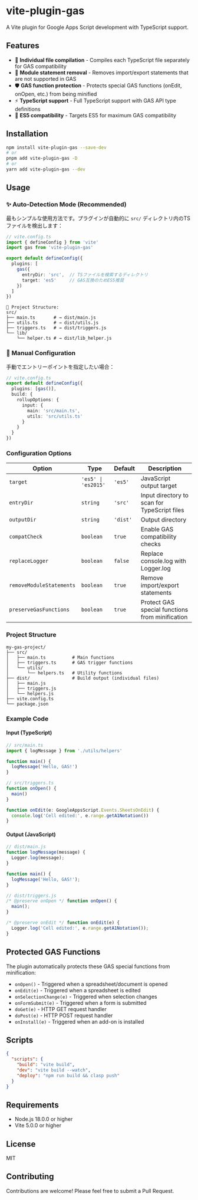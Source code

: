 # vite-plugin-gas

A Vite plugin for Google Apps Script development with TypeScript support.

## Features

- 🚀 **Individual file compilation** - Compiles each TypeScript file separately for GAS compatibility
- 🔄 **Module statement removal** - Removes import/export statements that are not supported in GAS
- 🛡️ **GAS function protection** - Protects special GAS functions (onEdit, onOpen, etc.) from being minified
- ⚡ **TypeScript support** - Full TypeScript support with GAS API type definitions
- 🎯 **ES5 compatibility** - Targets ES5 for maximum GAS compatibility

## Installation

```bash
npm install vite-plugin-gas --save-dev
# or
pnpm add vite-plugin-gas -D
# or
yarn add vite-plugin-gas --dev
```

## Usage

### ✨ Auto-Detection Mode (Recommended)

最もシンプルな使用方法です。プラグインが自動的に `src/` ディレクトリ内のTSファイルを検出します：

```typescript
// vite.config.ts
import { defineConfig } from 'vite'
import gas from 'vite-plugin-gas'

export default defineConfig({
  plugins: [
    gas({
      entryDir: 'src',  // TSファイルを検索するディレクトリ
      target: 'es5'     // GAS互換のためES5推奨
    })
  ]
})
```

```
📁 Project Structure:
src/
├── main.ts       # → dist/main.js
├── utils.ts      # → dist/utils.js
├── triggers.ts   # → dist/triggers.js
└── lib/
    └── helper.ts # → dist/lib_helper.js
```

### 🔧 Manual Configuration

手動でエントリーポイントを指定したい場合：

```typescript
// vite.config.ts
export default defineConfig({
  plugins: [gas()],
  build: {
    rollupOptions: {
      input: {
        main: 'src/main.ts',
        utils: 'src/utils.ts'
      }
    }
  }
})
```

### Configuration Options

| Option | Type | Default | Description |
|--------|------|---------|-------------|
| `target` | `'es5' \| 'es2015'` | `'es5'` | JavaScript output target |
| `entryDir` | `string` | `'src'` | Input directory to scan for TypeScript files |
| `outputDir` | `string` | `'dist'` | Output directory |
| `compatCheck` | `boolean` | `true` | Enable GAS compatibility checks |
| `replaceLogger` | `boolean` | `false` | Replace console.log with Logger.log |
| `removeModuleStatements` | `boolean` | `true` | Remove import/export statements |
| `preserveGasFunctions` | `boolean` | `true` | Protect GAS special functions from minification |

### Project Structure

```
my-gas-project/
├── src/
│   ├── main.ts          # Main functions
│   ├── triggers.ts      # GAS trigger functions
│   └── utils/
│       └── helpers.ts   # Utility functions
├── dist/                # Build output (individual files)
│   ├── main.js
│   ├── triggers.js
│   └── helpers.js
├── vite.config.ts
└── package.json
```

### Example Code

#### Input (TypeScript)

```typescript
// src/main.ts
import { logMessage } from './utils/helpers'

function main() {
  logMessage('Hello, GAS!')
}

// src/triggers.ts
function onOpen() {
  main()
}

function onEdit(e: GoogleAppsScript.Events.SheetsOnEdit) {
  console.log('Cell edited:', e.range.getA1Notation())
}
```

#### Output (JavaScript)

```javascript
// dist/main.js
function logMessage(message) {
  Logger.log(message);
}

function main() {
  logMessage('Hello, GAS!');
}

// dist/triggers.js
/* @preserve onOpen */ function onOpen() {
  main();
}

/* @preserve onEdit */ function onEdit(e) {
  Logger.log('Cell edited:', e.range.getA1Notation());
}
```

## Protected GAS Functions

The plugin automatically protects these GAS special functions from minification:

- `onOpen()` - Triggered when a spreadsheet/document is opened
- `onEdit(e)` - Triggered when a spreadsheet is edited
- `onSelectionChange(e)` - Triggered when selection changes
- `onFormSubmit(e)` - Triggered when a form is submitted
- `doGet(e)` - HTTP GET request handler
- `doPost(e)` - HTTP POST request handler
- `onInstall(e)` - Triggered when an add-on is installed

## Scripts

```json
{
  "scripts": {
    "build": "vite build",
    "dev": "vite build --watch",
    "deploy": "npm run build && clasp push"
  }
}
```

## Requirements

- Node.js 18.0.0 or higher
- Vite 5.0.0 or higher

## License

MIT

## Contributing

Contributions are welcome! Please feel free to submit a Pull Request.
